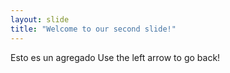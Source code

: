 ```yaml
---
layout: slide
title: "Welcome to our second slide!"
---
```

Esto es un agregado
Use the left arrow to go back!
